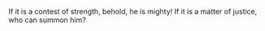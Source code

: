 If it is a contest of strength, behold, he is mighty! If it is a matter of justice, who can summon him?
